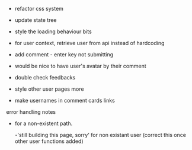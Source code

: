 - refactor css system
- update state tree
- style the loading behaviour bits

- for user context, retrieve user from api instead of hardcoding
- add comment - enter key not submitting
- would be nice to have user's avatar by their comment
- double check feedbacks

- style other user pages more
- make usernames in comment cards links

error handling notes

- for a non-existent path.

  -'still building this page, sorry' for non existant user (correct this once other user functions added)
